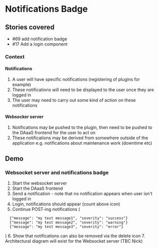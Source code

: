 # Notifications Badge

## Stories covered
- #69 add notification badge
- #17 Add a login component

### Context
#### Notifications
1. A user will have specific notifications (registering of plugins for example)
2. These notifications will need to be displayed to the user once they are logged in
3. The user may need to carry out some kind of action on these notifications
#### Websocker server
1. Notifications may be pushed to the plugin, then need to be pushed to the DAaaS frontend for the user to act on
2. These notifications may be derived from somewhere outside of the application e.g. notifications about maintenance work (downtime etc)

## Demo
### Websocket server and notifications badge
1. Start the websocket server
2. Start the DAaaS frontend
3. Send a notification - note that no notification appears when user isn't logged in
4. Login, notifications should appear (count above icon)
5. Continue POST-ing notifications (
```
  {"message": "my test message1", "severity": "success"}
  {"message": "my test message2", "severity": "warning"}
  {"message": "my test message3", "severity": "error"}
```
)
6. Show that notifications can also be removed via the delete icon
7. Architectural diagram will exist for the Websocket server (TBC Nick)
